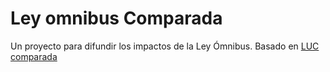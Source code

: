 # Ley omnibus Comparada

Un proyecto para difundir los impactos de la Ley Ómnibus. Basado en [LUC comparada](https://resistencia.uy/)